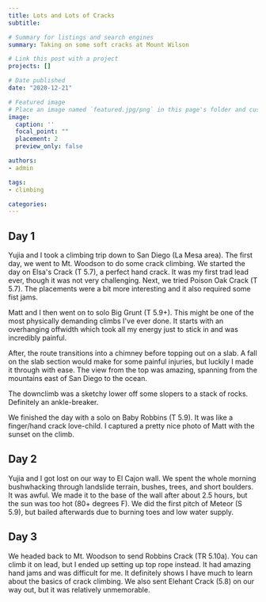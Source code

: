 ```yaml
---
title: Lots and Lots of Cracks
subtitle: 

# Summary for listings and search engines
summary: Taking on some soft cracks at Mount Wilson

# Link this post with a project
projects: []

# Date published
date: "2020-12-21"

# Featured image
# Place an image named `featured.jpg/png` in this page's folder and customize its options here.
image:
  caption: ''
  focal_point: ""
  placement: 2
  preview_only: false

authors:
- admin

tags:
- climbing

categories:
---
```




Day 1
-------

Yujia and I took a climbing trip down to San Diego (La Mesa area). The first day, we went to Mt. Woodson to do some crack climbing. We started the day on Elsa's Crack (T 5.7), a perfect hand crack. It was my first trad lead ever, though it was not very challenging. Next, we tried Poison Oak Crack (T 5.7). The placements were a bit more interesting and it also required some fist jams.

Matt and I then went on to solo Big Grunt (T 5.9+). This might be one of the most physically demanding climbs I've ever done. It starts with an overhanging offwidth which took all my energy just to stick in and was incredibly painful. 

After, the route transitions into a chimney before topping out on a slab. A fall on the slab section would make for some painful injuries, but luckily I made it through with ease. The view from the top was amazing, spanning from the mountains east of San Diego to the ocean.

The downclimb was a sketchy lower off some slopers to a stack of rocks. Definitely an ankle-breaker.

We finished the day with a solo on Baby Robbins (T 5.9). It was like a finger/hand crack love-child. I captured a pretty nice photo of Matt with the sunset on the climb.

Day 2
-------
Yujia and I got lost on our way to El Cajon wall. We spent the whole morning bushwhacking through landslide terrain, bushes, trees, and short boulders. It was awful. We made it to the base of the wall after about 2.5 hours, but the sun was too hot (80+ degrees F). We did the first pitch of Meteor (S 5.9), but bailed afterwards due to burning toes and low water supply. 

Day 3
-------
We headed back to Mt. Woodson to send Robbins Crack (TR 5.10a). You can climb it on lead, but I ended up setting up top rope instead. It had amazing hand jams and was difficult for me. It definitely shows I have much to learn about the basics of crack climbing. We also sent Elehant Crack (5.8) on our way out, but it was relatively unmemorable.